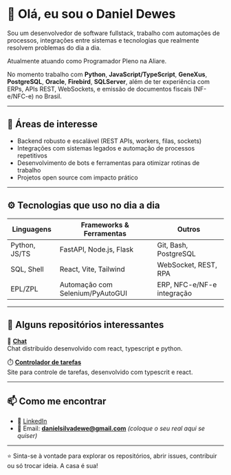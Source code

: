 # 👋 Olá, eu sou o Daniel Dewes

Sou um desenvolvedor de software fullstack, trabalho com automações de processos, integrações entre sistemas e tecnologias que realmente resolvem problemas do dia a dia.

Atualmente atuando como Programador Pleno na Aliare.

No momento trabalho com **Python**, **JavaScript/TypeScript**, **GeneXus**, **PostgreSQL**, **Oracle**, **Firebird**, **SQLServer**, além de ter experiência com ERPs, APIs REST, WebSockets, e emissão de documentos fiscais (NF-e/NFC-e) no Brasil.

---

## 🧠 Áreas de interesse

- Backend robusto e escalável (REST APIs, workers, filas, sockets)
- Integrações com sistemas legados e automação de processos repetitivos
- Desenvolvimento de bots e ferramentas para otimizar rotinas de trabalho
- Projetos open source com impacto prático

---

## ⚙️ Tecnologias que uso no dia a dia

| Linguagens      | Frameworks & Ferramentas     | Outros                   |
|----------------|------------------------------|--------------------------|
| Python, JS/TS   | FastAPI, Node.js, Flask       | Git, Bash, PostgreSQL    |
| SQL, Shell      | React, Vite, Tailwind         | WebSocket, REST, RPA     |
| EPL/ZPL         | Automação com Selenium/PyAutoGUI | ERP, NFC-e/NF-e integração |

---

## 📂 Alguns repositórios interessantes

💬 [**Chat**](https://github.com/DanielSDewes/ChatOnline)  
Chat distribuído desenvolvido com react, typescript e python.

⏱️ [**Controlador de tarefas**](https://github.com/DanielSDewes/NextFlow)  
Site para controle de tarefas, desenvolvido com typescrit e react.

---

## 📫 Como me encontrar

- 💼 [LinkedIn](https://www.linkedin.com/in/daniel-dewes-5bb69a235/)
- 💌 Email: **danielsilvadewe@gmail.com** *(coloque o seu real aqui se quiser)*

---

⭐ Sinta-se à vontade para explorar os repositórios, abrir issues, contribuir ou só trocar ideia. A casa é sua!
